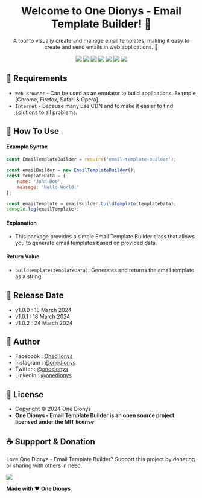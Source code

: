 <h1 align="center">Welcome to One Dionys - Email Template Builder! 👋 </h1>

<p align="center">A tool to visually create and manage email templates, making it easy to create and send emails in web applications. 💖 </p>

<p align="center">
<img src="https://img.shields.io/github/contributors/onedionys/onedionys-email-template-builder?style=flat-square">
<img src="https://img.shields.io/github/issues/onedionys/onedionys-email-template-builder?style=flat-square">
<img src="https://img.shields.io/github/stars/onedionys/onedionys-email-template-builder?style=flat-square"> 
<img src="https://img.shields.io/github/forks/onedionys/onedionys-email-template-builder?style=flat-square">
<img src="https://img.shields.io/github/last-commit/onedionys/onedionys-email-template-builder.svg?style=flat-square">
<img src="https://img.shields.io/github/languages/code-size/onedionys/onedionys-email-template-builder?style=flat-square">
<img src="https://img.shields.io/github/license/onedionys/onedionys-email-template-builder?style=flat-square">
</p>

## 💾 Requirements

* `Web Browser` - Can be used as an emulator to build applications. Example [Chrome, Firefox, Safari & Opera].
* `Internet` - Because many use CDN and to make it easier to find solutions to all problems.

## 🎯 How To Use

#### Example Syntax

```javascript
const EmailTemplateBuilder = require('email-template-builder');

const emailBuilder = new EmailTemplateBuilder();
const templateData = {
    name: 'John Doe',
    message: 'Hello World!'
};

const emailTemplate = emailBuilder.buildTemplate(templateData);
console.log(emailTemplate);
```

#### Explanation

* This package provides a simple Email Template Builder class that allows you to generate email templates based on provided data.

#### Return Value

* `buildTemplate(templateData)`: Generates and returns the email template as a string.

## 📆 Release Date

* v1.0.0 : 18 March 2024
* v1.0.1 : 18 March 2024
* v1.0.2 : 24 March 2024

## 🧑 Author

* Facebook : <a href="https://www.facebook.com/theonedionys"> Oned Ionys</a>
* Instagram : <a href="https://www.instagram.com/onedionys/"> @onedionys</a>
* Twitter : <a href="https://twitter.com/onedionys"> @onedionys</a>
* LinkedIn :  <a href="https://www.linkedin.com/in/onedionys/"> @onedionys</a>

## 📝 License

* Copyright © 2024 One Dionys
* **One Dionys - Email Template Builder is an open source project licensed under the MIT license**

## ☕️ Suppport & Donation

Love One Dionys - Email Template Builder? Support this project by donating or sharing with others in need.

<a href="https://www.buymeacoffee.com/onedionys"><img src="https://img.shields.io/badge/Buy_Me_A_Coffee-FFDD00?style=for-the-badge&logo=buy-me-a-coffee&logoColor=black"/> </a>

**Made with ❤️ One Dionys**
